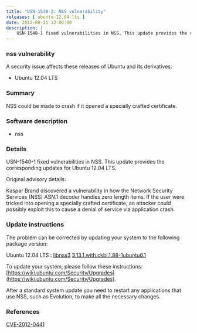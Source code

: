 ```yaml
---
title: "USN-1540-2: NSS vulnerability"
releases: [ ubuntu-12.04-lts ]
date: 2012-08-21 12:00:00
description: |
    USN-1540-1 fixed vulnerabilities in NSS. This update provides the corresponding updates for Ubuntu 12.04 LTS.
--- 
```

 
### nss vulnerability

A security issue affects these releases of Ubuntu and its derivatives:

* Ubuntu 12.04 LTS

### Summary

NSS could be made to crash if it opened a specially crafted certificate. 

### Software description

* nss 

### Details

USN-1540-1 fixed vulnerabilities in NSS. This update provides the corresponding updates for Ubuntu 12.04 LTS.

Original advisory details:

 Kaspar Brand discovered a vulnerability in how the Network Security Services (NSS) ASN.1 decoder handles zero length items. If the user were tricked into opening a specially crafted certificate, an attacker could possibly exploit this to cause a denial of service via application crash. 

### Update instructions

The problem can be corrected by updating your system to the following package version:

Ubuntu 12.04 LTS
 : [libnss3](https://launchpad.net/ubuntu/+source/nss) <span> [3.13.1.with.ckbi.1.88-1ubuntu6.1](https://launchpad.net/ubuntu/+source/nss/3.13.1.with.ckbi.1.88-1ubuntu6.1) </span> 

To update your system, please follow these instructions: [https://wiki.ubuntu.com/Security/Upgrades](https://wiki.ubuntu.com/Security/Upgrades).

After a standard system update you need to restart any applications that use NSS, such as Evolution, to make all the necessary changes. 

### References

 [CVE-2012-0441](http://people.ubuntu.com/~ubuntu-security/cve/CVE-2012-0441)
 
